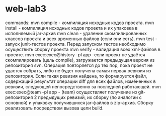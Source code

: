 # web-lab3

commands:
mvn compile - компиляция исходных кодов проекта.
mvn install - компиляция исходных кодов проекта и их упаковка в исполняемый jar-архив
mvn clean - удаление скомпилированных классов проекта и всех временных файлов (если они есть).
mvn test - запуск junit-тестов проекта. Перед запуском тестов необходимо осуществить сборку проекта 
mvn verify - валидация всех xml-файлов в проекте.
mvn exec:exec@history -pl app -если проект не удаётся скомпилировать (цель compile), загружается предыдущая версия из репозитория svn. Операция повторяется до тех пор, пока проект не удастся собрать, либо не будет получена самая первая ревизия из репозитория. Если такая ревизия найдена, то формируется файл, содержащий результат операции diff для всех файлов, измёненных в ревизии, следующей непосредственно за последней работающей.
mvn exec:exec@team -pl app - (team) осуществляет получение из git-репозитория 2 предыдущих ревизий, их сборку (по аналогии с основной) и упаковку получившихся jar-файлов в zip-архив. Сборку реализовать посредством вызова цели build.